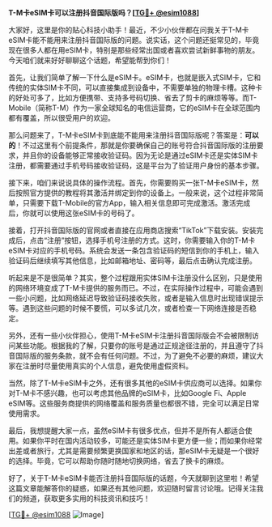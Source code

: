 **T-M卡eSIM卡可以注册抖音国际版吗？[[TG💪+ @esim1088](https://t.me/s/esim1088)]**

大家好，这里是你的贴心科技小助手！最近，不少小伙伴都在问我关于T-M卡eSIM卡能不能用来注册抖音国际版的问题。说实话，这个问题还挺常见的，毕竟现在很多人都在用eSIM卡，特别是那些经常出国或者喜欢尝试新鲜事物的朋友。今天咱们就来好好聊聊这个话题，希望能帮到你们！

首先，让我们简单了解一下什么是eSIM卡。eSIM卡，也就是嵌入式SIM卡，它和传统的实体SIM卡不同，可以直接集成到设备中，不需要单独的物理卡槽。这种卡的好处可多了，比如方便携带、支持多号码切换、省去了剪卡的麻烦等等。而T-Mobile（简称T-M）作为一家全球知名的电信运营商，它的eSIM卡在全球范围内都有覆盖，所以很受用户的欢迎。

那么问题来了，T-M卡eSIM卡到底能不能用来注册抖音国际版呢？答案是：**可以的**！不过这里有个前提条件，那就是你要确保自己的账号符合抖音国际版的注册要求，并且你的设备能够正常接收验证码。因为无论是通过eSIM卡还是实体SIM卡注册，都需要通过手机号码接收验证码，这是平台为了验证用户身份的基本步骤。

接下来，咱们来说说具体的操作流程。首先，你需要购买一张T-M卡eSIM卡，然后按照官方提供的教程将其激活并绑定到你的设备上。一般来说，这个过程非常简单，只需要下载T-Mobile的官方App，输入相关信息即可完成激活。激活完成后，你就可以使用这张eSIM卡的号码了。

接着，打开抖音国际版的官网或者直接在应用商店搜索“TikTok”下载安装。安装完成后，点击“注册”按钮，选择手机号注册的方式。这时，你需要输入你的T-M卡eSIM卡对应的手机号码。系统会发送一条包含验证码的短信到你的手机上，输入验证码后继续填写其他信息，比如邮箱地址、密码等，最后点击确认完成注册。

听起来是不是很简单？其实，整个过程跟用实体SIM卡注册没什么区别，只是使用的网络环境变成了T-M卡提供的服务而已。不过，在实际操作过程中，可能会遇到一些小问题，比如网络延迟导致验证码接收失败，或者是输入信息时出现错误提示等。遇到这些问题的时候不要慌，可以多试几次，或者检查一下网络连接是否稳定。

另外，还有一些小伙伴担心，使用T-M卡eSIM卡注册抖音国际版会不会被限制访问某些功能。根据我的了解，只要你的账号是通过正规途径注册的，并且遵守了抖音国际版的服务条款，就不会有任何问题。不过，为了避免不必要的麻烦，建议大家在注册时尽量使用真实的个人信息，避免使用虚假资料。

当然，除了T-M卡eSIM卡之外，还有很多其他的eSIM卡供应商可以选择。如果你对T-M卡不感兴趣，也可以考虑其他品牌的eSIM卡，比如Google Fi、Apple eSIM等。这些服务商提供的网络覆盖和服务质量也都很不错，完全可以满足日常使用需求。

最后，我想提醒大家一点，虽然eSIM卡有很多优点，但并不是所有人都适合使用。如果你平时在国内活动较多，可能还是实体SIM卡更方便一些；而如果你经常出差或者旅行，尤其是需要频繁更换国家和地区的话，那eSIM卡无疑是一个很好的选择。毕竟，它可以帮助你随时随地切换网络，省去了换卡的麻烦。

好了，关于T-M卡eSIM卡能否注册抖音国际版的话题，今天就聊到这里啦！希望这篇文章能解答你的疑惑，如果还有其他问题，欢迎随时留言讨论哦。记得关注我们的频道，获取更多实用的科技资讯和技巧！

[[TG💪+ @esim1088](https://t.me/s/esim1088) ![Image](https://i.postimg.cc/4NQfJmqS/Snipaste-2025-05-13-00-14-12.png)]